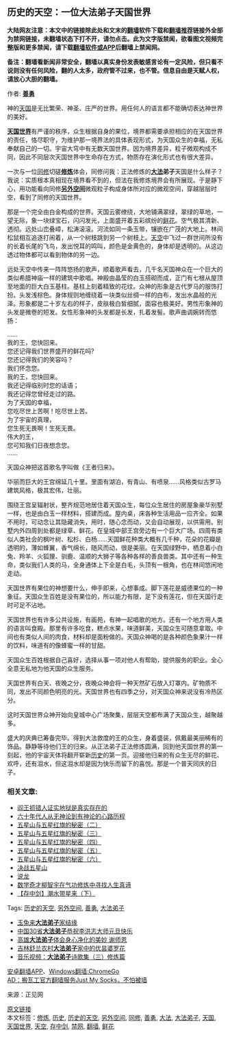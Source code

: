 <h2>历史的天空：一位大法弟子天国世界</h2> <p class="notice"><b>大陆网友注意：本文中的链接除此处和文末的<a href="https://github.com/bannedbook/fanqiang" >翻墙</a>软件下载和<a href="https://github.com/killgcd/justmysocks/blob/master/README.md">翻墙推荐</a>链接外全部为禁网链接，未翻墙状态下打不开，请勿点击。此为文字版禁闻，欲看图文视频完整版和更多禁闻，请下载<a href="https://github.com/bannedbook/fanqiang">翻墙软件或APP</a>后翻墙上禁闻网。</p><p>备注：翻墙看新闻非常安全，翻墙以真实身份发表敏感言论有一定风险，但只看不说则没有任何风险，翻的人太多，政府管不过来，也不管。信息自由是天赋人权，请放心大胆的翻墙。</b></p>  <div class="entry"> <p></p> <p>作者: <b><a href="https://www.bannedbook.org/bnews/tag/%e5%96%84%e5%8b%87/" class="st_tag internal_tag" rel="tag" title="标签 善勇 下的日志">善勇</a></b></p> <p>神的<a href="https://www.bannedbook.org/bnews/tag/%E5%A4%A9%E5%9B%BD/" class="st_tag internal_tag" rel="tag" title="标签 天国 下的日志">天国</a>是无比繁荣、神圣、庄严的世界。用任何人的语言都不能确切表达神世界的美好。</p> <p><b><a href="https://www.bannedbook.org/bnews/tag/%E5%A4%A9%E5%9B%BD%E4%B8%96%E7%95%8C/" class="st_tag internal_tag" rel="tag" title="标签 天国世界 下的日志">天国世界</a></b>有严谨的秩序，众生根据自身的果位，境界都需要承担相应的在天国世界的责任，恪尽职守，为维护那一境界法的具体表现形式，为天国众生的幸福，无私奉献自己的一切。宇宙大穹中有无数天国世界。因为境界差异，粒子微观构成不同，因此不同层次天国世界中生命存在方式，物质存在演化形式也有很大差异。</p>  <p>一次与一位<a href="https://www.bannedbook.org/bnews/tag/%e5%90%8c%e4%bf%ae/" class="st_tag internal_tag" rel="tag" title="标签 同修 下的日志">同修</a>切磋<b><span class='wp_keywordlink'><a href="https://www.qi-gong.me/" title="气功修炼网" target="_blank">修炼</a></span></b>体会，同修问我：正法修炼的<b><a href="https://www.bannedbook.org/bnews/tag/%E5%A4%A7%E6%B3%95/" class="st_tag internal_tag" rel="tag" title="标签 大法 下的日志">大法</a>弟子</b>天国是什么样子？我说：实质根本真相现在境界看不到的，但法在我修炼境界会有所展现。于是静下心，用功能看向同修<b><span class='wp_keywordlink'><a href="https://www.bannedbook.org/forum3/topic61.html" title="电子书：人间神话《另外空间》" target="_blank">另外空间</a></span></b>微观粒子构成身体所对应的微观空间，穿越层层时空，看到了同修的天国世界。</p> <p>那是一个完全由白金构成的世界。天国云雾缭绕，大地铺满翠绿，翠绿的草地，一望无际，象一块绿宝石，闪闪发光，上面盛开着五彩缤纷的<a href="https://www.bannedbook.org/bnews/tag/%E9%B2%9C%E8%8A%B1/" class="st_tag internal_tag" rel="tag" title="标签 鲜花 下的日志">鲜花</a>。空气极其清新、透彻。远处山峦叠嶂，松涛滚滚。河流如同一条玉带，镶嵌在广茂的大地上。林间松鼠相互追逐打闹着，从一个树枝跳到另一个树枝上。<a href="https://www.bannedbook.org/bnews/tag/%E5%A4%A9%E7%A9%BA/" class="st_tag internal_tag" rel="tag" title="标签 天空 下的日志">天空</a>中飞过一群世间所没有的长着长尾的飞鸟，发出悦耳的鸣叫，颜色是金黄色的，身体却是透明的。从这边透过物体都可以看到物体的另一边。</p> <p>远处天空中传来一阵阵悠扬的歌声，顺着歌声看去，几千名天国神众在一个巨大的类似希腊神庙一样的建筑中歌唱。神殿由晶莹的白玉搭砌而成，正门有七根从屋顶至地面的巨大白玉基柱。基柱上刻着精致的花纹。众神的形象是古代罗马的服饰打扮。头发浅棕色。身体规则地缠绕着一块类似丝绸一样的白布，发出水晶般的光泽。形象都是二十岁左右的样子，皮肤极白皙细腻，面容也极美好。男性形象神的头发是微卷的短发。女性形象神的头发都是长发，扎着发髻。歌声曲调婉转而悠扬：</p> <p>……<br /> 我的王，您快回来。<br /> 您还记得我们世界盛开的鲜花吗?<br /> 您还记得我们的笑容吗？<br /> 我们怀念您。<br /> 我的王，您快回来。<br /> 我还记得临别时您的话语；<br /> 我还记得您曾经走过的路。<br /> 为了天国的幸福，<br /> 您吃尽世上苦啊！吃尽世上苦。<br /> 为了宇宙的真理，<br /> 您生死无畏啊！生死无畏。<br /> 伟大的王，<br /> 您可知我们日夜想念您。<br /> ……</p>  <p>天国众神把这首歌名字叫做《王者归来》。</p> <p>华丽而巨大的王宫绵延几十里。里面有湖泊，有青山、有喷泉……风格类似古罗马建筑风格，极其宏伟，壮丽。</p> <p>围绕王宫呈辐射状，整齐规范地居住着天国众生，每位众生居住的房屋象豪华别墅一样，也是由白玉一样材料，搭建而成。屋内桌，床各种生活用品一应齐全。如果不用时，可动念让其隐藏消失，用时，随心念而动，又会自动展现，以供需用。别墅内外四周到处都是绿草、鲜花。在皇城中部王宫旁边有一个巨大广场。四周有类似人类社会的枫叶树、松杉、白杨……天国鲜花种类大概有几千种，花朵的花瓣是透明的，薄如蜂翼，香气绵长，随风而动，很是美丽。在天国绿野中，栖息着小白兔、羚羊、火狐狸、驯鹿、温顺的大狮子等各种各样的善良兽类。其中还有一种生命，类似我们人类的马，全身通体上下全是白毛，头顶有一根角，也在林间悠闲地走动。</p> <p>天国世界有果位的神想要什么，伸手即来，心想事成。脚下莲花是威德果位的一种象征。天国众生百姓是没有果位的，所以能力有限，足下没有莲花，但在天国行走时可足不沾地。</p>  <p>天国世界也有许多公共设施，有画苑，有神一起唱歌的地方。还有一个地方用人类的语言叫食殿。那里有许多吃食，糕点水果，味道鲜美，天国众生可随意拿取。中间也有类似人间的肉食，材料却是面粉做的。天国众神喝的是各种颜色象果汁一样的饮料，味道有的像蜂蜜一样的甘甜。</p> <p>天国众生百姓根据自己喜好，选择从事一项对他人有帮助，提供服务的职业。全心全意无私地为他天国的众生服务。</p> <p>天国世界有白天、夜晚之分，夜晚众神会将一种天然矿石放入灯罩内。矿物质不同，发出不同颜色明亮的光。天国世界也有四季之分，对天国众神来说没有冷热区分。</p> <p>这时天国世界众神开始向皇城中心广场聚集，层层天空都布满了天国众生，越聚越多。</p>  <p>盛大的庆典已筹备完毕。得到大法救度的王的众生，身着盛装，佩戴最美丽稀有的饰品。静静等待他们王的归来。从正法弟子正法修炼圆满，回到他天国世界的第一刻起，他的宇宙天体将翻开崭新<a href="https://www.bannedbook.org/bnews/tag/%E5%8E%86%E5%8F%B2/" class="st_tag internal_tag" rel="tag" title="标签 历史 下的日志">历史</a>的第一页。迎接他归来的有众生无尽的鲜花、欢呼，还有泪水，但这泪水却是因为快乐而留下的喜悦。那是一个普天同庆的日子。</p> <h3>相关文章:</h3> <ul> <li><a href="http://www.qi-gong.me/heaven/20120622/438.html">阎王抓错人证实地狱是真实存在的</a></li> <li><a href="http://www.qi-gong.me/xiulian/20111127/164.html">六十年代人从无神论到有神论的心路历程</a></li> <li><a href="http://www.qi-gong.me/heaven/20111203/196.html">五星山与五星红旗的秘密（二）</a></li> <li><a href="http://www.qi-gong.me/heaven/20111203/197.html">五星山与五星红旗的秘密（三）</a></li> <li><a href="http://www.qi-gong.me/heaven/20111203/198.html">五星山与五星红旗的秘密（四）</a></li> <li><a href="http://www.qi-gong.me/heaven/20111203/199.html">五星山与五星红旗的秘密（五）</a></li> <li><a href="http://www.qi-gong.me/heaven/20111203/200.html">五星山与五星红旗的秘密（六）</a></li> <li><a href="http://www.qi-gong.me/heaven/20111203/202.html">决战五星山</a></li> <li><a href="http://www.qi-gong.me/heaven/20120603/412.html">说龙</a></li> <li><a href="http://www.qi-gong.me/xiulian/20111108/76.html">数学奇才柳智宇在气功修炼中寻找人生真谛</a></li> <li><a href="http://www.qi-gong.me/heaven/20120719/506.html">【存中剑】潮水带星来（下）</a></li> </ul> <p>Tags: <a title="历史的天空" href="http://www.qi-gong.me/tag/%E5%8E%86%E5%8F%B2%E7%9A%84%E5%A4%A9%E7%A9%BA/" rel="tag">历史的天空</a>, <a title="另外空间" href="http://www.qi-gong.me/tag/%E5%8F%A6%E5%A4%96%E7%A9%BA%E9%97%B4/" rel="tag">另外空间</a>, <a title="善勇" href="http://www.qi-gong.me/tag/%E5%96%84%E5%8B%87/" rel="tag">善勇</a>, <a title="大法弟子" href="http://www.qi-gong.me/tag/%E5%A4%A7%E6%B3%95%E5%BC%9F%E5%AD%90/" rel="tag">大法弟子</a></p> <ul class='op-related-articles' title='相关阅读'> <li><a href='https://www.bannedbook.org/bnews/aomi/qiwen/20200524/1333687.html' target='_blank'>玉兔来<b>大法弟子</b>家结缘</a></li> <li><a href='https://www.bannedbook.org/bnews/cnnews/20191231/1251063.html' target='_blank'>中国30省<b>大法弟子</b>恭祝李洪志大师元旦快乐</a></li> <li><a href='https://www.bannedbook.org/bnews/taiwannews/20191231/1250956.html' target='_blank'>高雄<b>大法弟子</b>体会身心净化的美妙 谢师恩</a></li> <li><a href='https://www.bannedbook.org/bnews/aomi/qiwen/20191223/1246150.html' target='_blank'>吉林舒兰农村<b>大法弟子</b>家中的优昙婆罗花</a></li> <li><a href='https://www.bannedbook.org/bnews/wenxue/20191017/1208495.html' target='_blank'>音乐视频：<b>大法弟子</b>诗歌集（三）修炼篇</a></li> </ul> <div class="texttj"> <a href="https://github.com/bannedbook/fanqiang/wiki/%E7%A6%81%E9%97%BB%E7%BD%91%E5%AE%89%E5%8D%93%E7%BF%BB%E5%A2%99%E6%96%B0%E9%97%BBAPP" target="_blank">安卓翻墙APP</a>、<a href="https://github.com/bannedbook/fanqiang/wiki/Chrome%E4%B8%80%E9%94%AE%E7%BF%BB%E5%A2%99%E5%8C%85" target="_blank">Windows翻墙:ChromeGo</a><br/> <a href="https://github.com/killgcd/justmysocks/blob/master/README.md" target="_blank">AD：搬瓦工官方翻墙服务Just My Socks，不怕被墙</a> </div><p>来源：正见网</p><a name='sharetosocial'></a>         <div><a href='https://www.bannedbook.org/bnews/tculture/20121025/73067.html'>原文链接</a></div>  </div><!--END ENTRY--> <div class="postfooter"> <div>本文标签：<a href="https://www.bannedbook.org/bnews/tag/%e4%bf%ae%e7%82%bc/" rel="tag">修炼</a>, <a href="https://www.bannedbook.org/bnews/tag/%E5%8E%86%E5%8F%B2/" rel="tag">历史</a>, <a href="https://www.bannedbook.org/bnews/tag/%e5%8e%86%e5%8f%b2%e7%9a%84%e5%a4%a9%e7%a9%ba/" rel="tag">历史的天空</a>, <a href="https://www.bannedbook.org/bnews/tag/%e5%8f%a6%e5%a4%96%e7%a9%ba%e9%97%b4/" rel="tag">另外空间</a>, <a href="https://www.bannedbook.org/bnews/tag/%e5%90%8c%e4%bf%ae/" rel="tag">同修</a>, <a href="https://www.bannedbook.org/bnews/tag/%e5%96%84%e5%8b%87/" rel="tag">善勇</a>, <a href="https://www.bannedbook.org/bnews/tag/%E5%A4%A7%E6%B3%95/" rel="tag">大法</a>, <a href="https://www.bannedbook.org/bnews/tag/%E5%A4%A7%E6%B3%95%E5%BC%9F%E5%AD%90/" rel="tag">大法弟子</a>, <a href="https://www.bannedbook.org/bnews/tag/%E5%A4%A9%E5%9B%BD/" rel="tag">天国</a>, <a href="https://www.bannedbook.org/bnews/tag/%E5%A4%A9%E5%9B%BD%E4%B8%96%E7%95%8C/" rel="tag">天国世界</a>, <a href="https://www.bannedbook.org/bnews/tag/%E5%A4%A9%E7%A9%BA/" rel="tag">天空</a>, <a href="https://www.bannedbook.org/bnews/tag/%e5%ad%98%e4%b8%ad%e5%89%91/" rel="tag">存中剑</a>, <a href="https://www.bannedbook.org/bnews/tag/%e7%a6%81%e7%bd%91/" rel="tag">禁网</a>, <a href="https://www.bannedbook.org/bnews/tag/%e7%bf%bb%e5%a2%99/" rel="tag">翻墙</a>, <a href="https://www.bannedbook.org/bnews/tag/%E9%B2%9C%E8%8A%B1/" rel="tag">鲜花</a></div>  </div><!--END POSTFOOTER--> 